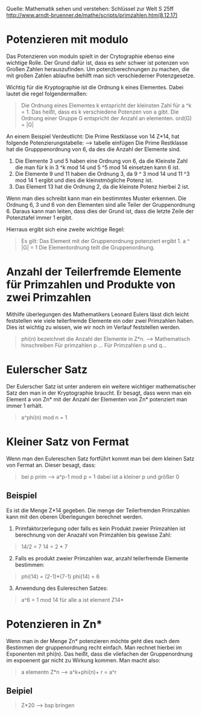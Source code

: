Quelle: Mathematik sehen und verstehen: Schlüssel zur Welt
S 25ff
http://www.arndt-bruenner.de/mathe/scripts/primzahlen.htm(8.12.17)
# Potenzieren mit modulo 
Das Potenzieren von moduln spielt in der Crytographie ebenso eine wichtige Rolle. Der Grund dafür ist, dass es sehr schwer ist potenzen von Großen Zahlen herauszufinden.
Um potenzberechnungen zu machen, die mit großen Zahlen ablaufne behilft man sich verschiederner Potenzgesetze. 

Wichtig für die Kryptographie ist die Ordnung k eines Elementes.
Dabei lautet die regel folgendermaßen: 
> Die Ordnung  eines Elementes k entspricht der kleinsten Zahl für a ^k = 1.
> Das heißt, dass es k verschiedene Potenzen von a gibt. 
> Die Ordnung einer Gruppe G entspricht der Anzahl an elementen.
> ord(G) = |G|

An einem Beispiel Verdeutlicht: 
Die Prime Restklasse von 14 Z*14, hat folgende Potenzierungstabelle: 
--> tabelle einfügen
Die Prime Restklasse hat die Grupppenordnung von 6, da des die Anzahl der Elemente sind. 
1.  Die Elemente 3 und 5 haben eine Ordnung von 6, da die Kleinste Zahl die man für k in 3 ^k mod 14 und 5 ^5 mod 14 einsetzen kann 6 ist. 
2. Die Elemente 9 und 11 haben die Ordnung 3, da 9 ^ 3 mod 14 und 11 ^3 mod 14 1 ergibt und dies die kleinstmögliche Potenz ist. 
3. Das Element 13 hat die Ordnung 2, da die kleinste Potenz hierbei 2 ist. 

Wenn man dies schreibt kann man ein bestimmtes Muster erkennen. Die Ordnung 6, 3 und 6 von den Elementen sind alle Teiler der Gruppenordnung 6. Daraus kann man leiten, dass dies der Grund ist, dass die letzte Zeile der Potenztafel immer 1 ergibt.

Hierraus ergibt sich eine zweite wichtige Regel: 
> Es gilt: Das Element mit der Gruppenordnung potenziert ergibt 1. 
> a ^ |G| = 1 
> Die Elementordnung teilt die Gruppenordnung.

# Anzahl der Teilerfremde Elemente für Primzahlen und Produkte von zwei Primzahlen
Mithilfe überlegungen des Mathematikers Leonard Eulers lässt dich leicht feststellen wie viele teilerfremde Elemente ein oder zwei Primzahlen haben. 
Dies ist wichtig zu wissen, wie wir noch im Verlauf feststellen werden. 
> phi(n) bezeichnet die Anzahl der Elemente in Z*n. --> Mathematisch hinschreiben
> Für primzahlen p ...
> Für Primzahlen p und q...

# Eulerscher Satz
Der Eulerscher Satz ist unter anderem ein weitere wichtiger mathematischer Satz den man in der Kryptographie braucht. Er besagt, dass wenn man ein Element a von Zn* mit der Anzahl der Elementen von Zn* potenziert man immer 1 erhält.
> a^phi(n) mod n = 1

# Kleiner Satz von Fermat
Wenn man den Eulereschen Satz fortführt kommt man bei dem kleinen Satz von Fermat an. Dieser besagt, dass:
> bei p prim --> a^p-1 mod p = 1
> dabei ist a kleiner p und größer 0

## Beispiel
Es ist die Menge Z*14 gegeben. 
Die menge der Teilerfremden Primzahlen kann mit den oberen Überlegungen berechnet werden.
1. Primfaktorzerlegung oder falls es kein Produkt zweier Primzahlen ist berechnung von der Anazahl von Primzahlen bis gewisse Zahl:
> 14/2 = 7
> 14 = 2 * 7
2. Falls es produkt zweier Primzahlen war, anzahl teilerfremde Elemente bestimmen: 
> phi(14) = (2-1)*(7-1)
> phi(14) = 6
3. Anwendung des Eulereschen Satzes:
> a^6 = 1 mod 14
> für alle a ist element Z14*

# Potenzieren in Zn*
Wenn man in der Menge Zn* potenzieren möchte geht dies nach dem Bestimmen der gruppenordnung recht einfach. Man rechnet hierbei im Exponenten mit phi(n). Das heißt, dass die vilefachen der Gruppenordnung im expoenent gar nicht zu Wirkung kommen. Man macht also: 
> a elementn Z*n --> a^k+phi(n)+ r = a^r 
  ## Beipiel 
> Z*20 --> bsp bringen 
